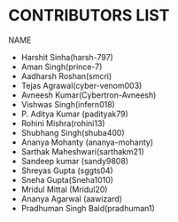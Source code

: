 # CONTRIBUTORS LIST

NAME 

* Harshit Sinha(harsh-797)
* Aman Singh(prince-7)
* Aadharsh Roshan(smcri)
* Tejas Agrawal(cyber-venom003)
* Avneesh Kumar(Cybertron-Avneesh)
* Vishwas Singh(infern018)
* P. Aditya Kumar (padityak79)
* Rohini Mishra(rohini13)
* Shubhang Singh(shuba400)
* Ananya Mohanty (ananya-mohanty)
* Sarthak Maheshwari(sarthakm21)
* Sandeep kumar (sandy9808)
* Shreyas Gupta (sggts04)
* Sneha Gupta(Sneha1010)
* Mridul Mittal (Mridul20)
* Ananya Agarwal (aawizard)
* Pradhuman Singh Baid(pradhuman1) 
